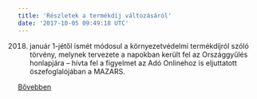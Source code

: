 ```yaml
---
title: 'Részletek a termékdíj változásáról'
date: '2017-10-05 09:49:18 UTC'
---
```


2018. január 1-jétől ismét módosul a környezetvédelmi termékdíjról szóló törvény, melynek tervezete a napokban került fel az Országgyűlés honlapjára – hívta fel a figyelmet az Adó Onlinehoz is eljuttatott öszefoglalójában a MAZARS.


[Bővebben](http://ift.tt/2xiVAJl)
